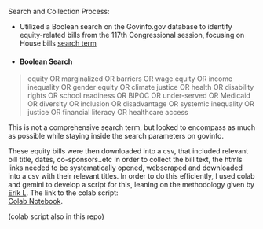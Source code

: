 Search and Collection Process:

-   Utilized a Boolean search on the Govinfo.gov database to identify
    equity-related bills from the 117th Congressional session, focusing
    on House bills
    [search
    term](https://www.govinfo.gov/app/search/%7B%22query%22%3A%22equity%20OR%20marginalized%20OR%20barriers%20OR%20wage%20equity%20OR%20income%20inequality%20OR%20gender%20equity%20OR%20climate%20justice%20OR%20health%20OR%20disability%20rights%20OR%20school%20readiness%20OR%20BIPOC%20OR%20underserved%20OR%20Medicaid%20OR%20diversity%20OR%20inclusion%20OR%20disadvantage%20OR%20systemic%20inequality%20OR%20justice%20OR%20financial%20literacy%20OR%20healthcare%20access%22%2C%22offset%22%3A0%2C%22facets%22%3A%7B%22publishdatehier%22%3A%5B%222024%22%5D%2C%22accodenav%22%3A%5B%22BILLS%22%5D%2C%22governmentauthornav%22%3A%5B%22Congress%22%5D%2C%22dochierarchy%22%3A%5B%22House%20Bill%20(H.R.)%22%5D%7D%2C%22filterOrder%22%3A%5B%22publishdatehier%22%2C%22accodenav%22%2C%22governmentauthornav%22%2C%22dochierarchy%22%5D%7D)

-  #### Boolean Search

> equity OR marginalized OR barriers OR wage equity OR income inequality
> OR gender equity OR climate justice OR health OR disability rights OR
> school readiness OR BIPOC OR under-served OR Medicaid OR diversity OR
> inclusion OR disadvantage OR systemic inequality OR justice OR
> financial literacy OR healthcare access

This is not a comprehensive search term, but looked to encompass as much
as possible while staying inside the search parameters on govinfo.

These equity bills were then downloaded into a csv, that included
relevant bill title, dates, co-sponsors..etc In order to collect the
bill text, the htmls links needed to be systematically opened,
webscraped and downloaded into a csv with their relevant titles. In
order to do this efficiently, I used colab and gemini to develop a
script for this, leaning on the methodology given by [Erik
L](https://medium.com/@lobodemonte/congress-gov-web-scraping-with-beautifulsoup-37af19f2e1f4).
The link to the colab script:\
[Colab
Notebook](https://colab.research.google.com/drive/1XAZ_AMdDEgsSw-s4D6sB5tvxFZrkY4IF?authuser=0#scrollTo=51aUtRCPAN3E).

(colab script also in this repo)
